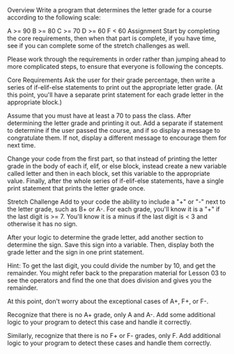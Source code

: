 Overview
Write a program that determines the letter grade for a course according to the following scale:

A >= 90
B >= 80
C >= 70
D >= 60
F < 60
Assignment
Start by completing the core requirements, then when that part is complete, if you have time, see if you can complete some of the stretch challenges as well.

Please work through the requirements in order rather than jumping ahead to more complicated steps, to ensure that everyone is following the concepts.

Core Requirements
Ask the user for their grade percentage, then write a series of if-elif-else statements to print out the appropriate letter grade. (At this point, you'll have a separate print statement for each grade letter in the appropriate block.)

Assume that you must have at least a 70 to pass the class. After determining the letter grade and printing it out. Add a separate if statement to determine if the user passed the course, and if so display a message to congratulate them. If not, display a different message to encourage them for next time.

Change your code from the first part, so that instead of printing the letter grade in the body of each if, elif, or else block, instead create a new variable called letter and then in each block, set this variable to the appropriate value. Finally, after the whole series of if-elif-else statements, have a single print statement that prints the letter grade once.

Stretch Challenge
Add to your code the ability to include a "+" or "-" next to the letter grade, such as B+ or A-. For each grade, you'll know it is a "+" if the last digit is >= 7. You'll know it is a minus if the last digit is < 3 and otherwise it has no sign.

After your logic to determine the grade letter, add another section to determine the sign. Save this sign into a variable. Then, display both the grade letter and the sign in one print statement.

Hint: To get the last digit, you could divide the number by 10, and get the remainder. You might refer back to the preparation material for Lesson 03 to see the operators and find the one that does division and gives you the remainder.

At this point, don't worry about the exceptional cases of A+, F+, or F-.

Recognize that there is no A+ grade, only A and A-. Add some additional logic to your program to detect this case and handle it correctly.

Similarly, recognize that there is no F+ or F- grades, only F. Add additional logic to your program to detect these cases and handle them correctly.